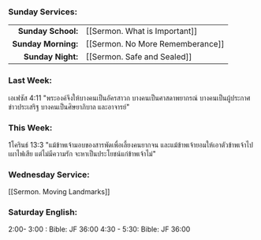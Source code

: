 ### Sunday Services:
| | |
| --:|:-- |
| **Sunday School:**  | [[Sermon. What is Important]] |
| **Sunday Morning:** | [[Sermon. No More Rememberance]] |
| **Sunday Night:**   | [[Sermon. Safe and Sealed]] |
### Last Week: 
เอเฟซัส 4:11 "พระองค์จึงให้บางคนเป็นอัครสาวก บางคนเป็นศาสดาพยากรณ์ บางคนเป็นผู้ประกาศข่าวประเสริฐ บางคนเป็นศิษยาภิบาล และอาจารย์"
### This Week:
1โครินธ์ 13:3 "แม้ข้าพเจ้ามอบของสารพัดเพื่อเลี้ยงคนยากจน และแม้ข้าพเจ้ายอมให้เอาตัวข้าพเจ้าไปเผาไฟเสีย แต่ไม่มีความรัก จะหาเป็นประโยชน์แก่ข้าพเจ้าไม่"
### Wednesday Service:
[[Sermon. Moving Landmarks]]
### Saturday English:
2:00- 3:00 : Bible:  JF  36:00
4:30 - 5:30: Bible:  JF  36:00